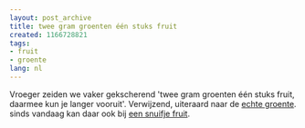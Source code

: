 ```yaml
---
layout: post_archive
title: twee gram groenten één stuks fruit
created: 1166728821
tags:
- fruit
- groente
lang: nl
---
```

Vroeger zeiden we vaker gekscherend 'twee gram groenten één stuks fruit, daarmee kun je langer vooruit'. Verwijzend, uiteraard naar de [echte groente](http://nl.wikipedia.org/wiki/Marihuana). sinds vandaag kan daar ook bij [een snuifje fruit](http://www.blikopnieuws.nl/bericht/39761).
